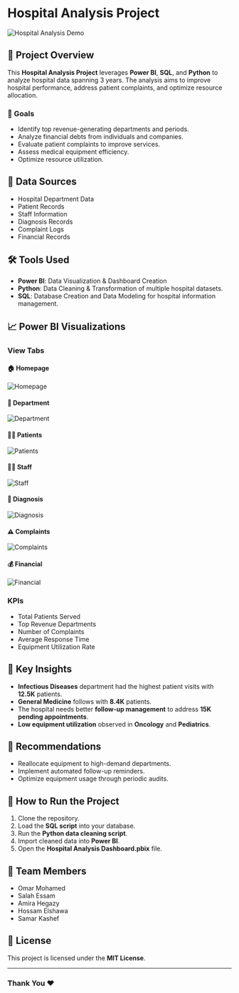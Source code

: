 # Hospital Analysis Project

![Hospital Analysis Demo](demo.gif)

## 📌 Project Overview
This **Hospital Analysis Project** leverages **Power BI**, **SQL**, and **Python** to analyze hospital data spanning 3 years. The analysis aims to improve hospital performance, address patient complaints, and optimize resource allocation.

### 🔑 Goals
- Identify top revenue-generating departments and periods.
- Analyze financial debts from individuals and companies.
- Evaluate patient complaints to improve services.
- Assess medical equipment efficiency.
- Optimize resource utilization.

## 💾 Data Sources
- Hospital Department Data
- Patient Records
- Staff Information
- Diagnosis Records
- Complaint Logs
- Financial Records

## 🛠️ Tools Used
- **Power BI**: Data Visualization & Dashboard Creation
- **Python**: Data Cleaning & Transformation of multiple hospital datasets.
- **SQL**: Database Creation and Data Modeling for hospital information management.

## 📈 Power BI Visualizations
### View Tabs
#### 🏠 Homepage
![Homepage](Images/Homepage.png)

#### 🏥 Department
![Department](Images/Department.png)

#### 👩‍⚕️ Patients
![Patients](Images/Patient-visits.png)

#### 👨‍💼 Staff
![Staff](Images/Staff.png)

#### 💉 Diagnosis
![Diagnosis](Images/Diagnosis.png)

#### ⚠️ Complaints
![Complaints](Images/Complaints.png)

#### 💰 Financial
![Financial](Images/Financial.png)

### KPIs
- Total Patients Served
- Top Revenue Departments
- Number of Complaints
- Average Response Time
- Equipment Utilization Rate

## 🔑 Key Insights
- **Infectious Diseases** department had the highest patient visits with **12.5K** patients.
- **General Medicine** follows with **8.4K** patients.
- The hospital needs better **follow-up management** to address **15K pending appointments**.
- **Low equipment utilization** observed in **Oncology** and **Pediatrics**.

## 🎯 Recommendations
- Reallocate equipment to high-demand departments.
- Implement automated follow-up reminders.
- Optimize equipment usage through periodic audits.

## 📌 How to Run the Project
1. Clone the repository.
2. Load the **SQL script** into your database.
3. Run the **Python data cleaning script**.
4. Import cleaned data into **Power BI**.
5. Open the **Hospital Analysis Dashboard.pbix** file.

## 👥 Team Members
- Omar Mohamed
- Salah Essam
- Amira Hegazy
- Hossam Elshawa
- Samar Kashef

## 📄 License
This project is licensed under the **MIT License**.

---
### Thank You ❤️

